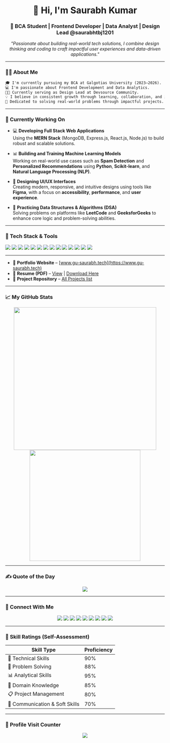 <h1 align="center">👋 Hi, I'm Saurabh Kumar</h1>
<h3 align="center">🚀 BCA Student | Frontend Developer | Data Analyst | Design Lead @saurabhtbj1201 </h3>

<p align="center">
  <i>"Passionate about building real-world tech solutions, I combine design thinking and coding to craft impactful user experiences and data-driven applications."</i>
</p>

---

### 🧑‍💻 About Me

```html
🎓 I'm currently pursuing my BCA at Galgotias University (2023–2026).  
💻 I'm passionate about Frontend Development and Data Analytics.  
👨‍💼 Currently serving as Design Lead at Devsource Community.  
💡 I believe in consistent growth through learning, collaboration, and innovation.  
🎯 Dedicated to solving real-world problems through impactful projects.
```

---

### 🚧 Currently Working On

- 💻 **Developing Full Stack Web Applications**  
  Using the **MERN Stack** (MongoDB, Express.js, React.js, Node.js) to build robust and scalable solutions.

- 📊 **Building and Training Machine Learning Models**  
  Working on real-world use cases such as **Spam Detection** and **Personalized Recommendations** using **Python**, **Scikit-learn**, and **Natural Language Processing (NLP)**.

- 🎨 **Designing UI/UX Interfaces**  
  Creating modern, responsive, and intuitive designs using tools like **Figma**, with a focus on **accessibility**, **performance**, and **user experience**.

- 🧠 **Practicing Data Structures & Algorithms (DSA)**  
  Solving problems on platforms like **LeetCode** and **GeeksforGeeks** to enhance core logic and problem-solving abilities.

---

### 🧰 Tech Stack & Tools

<p>
  <img src="https://img.shields.io/badge/java-%23ED8B00.svg?style=flat&logo=openjdk&logoColor=white"/>
  <img src="https://img.shields.io/badge/javascript-%23323330.svg?style=flat&logo=javascript&logoColor=%23F7DF1E"/>
  <img src="https://img.shields.io/badge/python-3670A0?style=flat&logo=python&logoColor=ffdd54"/>
  <img src="https://img.shields.io/badge/react-%2320232a.svg?style=flat&logo=react&logoColor=%2361DAFB"/>
  <img src="https://img.shields.io/badge/node.js-6DA55F?style=flat&logo=node.js&logoColor=white"/>
  <img src="https://img.shields.io/badge/mysql-4479A1.svg?style=flat&logo=mysql&logoColor=white"/>
  <img src="https://img.shields.io/badge/mongodb-%2347A248.svg?style=flat&logo=mongodb&logoColor=white"/>
  <img src="https://img.shields.io/badge/git-%23F05033.svg?style=flat&logo=git&logoColor=white"/>
  <img src="https://img.shields.io/badge/github-%23121011.svg?style=flat&logo=github&logoColor=white"/>
  <img src="https://img.shields.io/badge/pandas-%23150458.svg?style=flat&logo=pandas&logoColor=white"/>
  <img src="https://img.shields.io/badge/figma-%23F24E1E.svg?style=flat&logo=figma&logoColor=white"/>
  <img src="https://img.shields.io/badge/c++-%2300599C.svg?style=flat&logo=c%2B%2B&logoColor=white"/>
  <img src="https://img.shields.io/badge/aws-%23FF9900.svg?style=flat&logo=amazon-aws&logoColor=white"/>
  <img src="https://img.shields.io/badge/oracle-F80000?style=flat&logo=oracle&logoColor=white"/>
</p>

---
- 🧾 **Portfolio Website** – [www.gu-saurabh.tech](https://www.gu-saurabh.tech)  
- 📄 **Resume (PDF)** – [View](https://www.gu-saurabh.tech/assets/Documents/Resume.pdf)  |  [Download Here](https://www.gu-saurabh.tech/assets/Documents/Resume.pdf)  
- 📁 **Project Repository** – [All Projects list]([https://github.com/Saurabhtbj1201/projects])

---

### 📈 My GitHub Stats

<p align="center">
  <img src="https://github-readme-stats.vercel.app/api?username=Saurabhtbj1201&show_icons=true&theme=radical" width="450"/>
  <img src="https://github-readme-stats.vercel.app/api/top-langs/?username=Saurabhtbj1201&layout=compact&theme=radical" width="350"/>
</p>

---

### ✍️ Quote of the Day

<p align="center">
  <img src="https://quotes-github-readme.vercel.app/api?type=horizontal&theme=radical" />
</p>

---

### 🔗 Connect With Me

<p align="center">
  <a href="https://www.linkedin.com/in/Saurabhtbj1201/"><img src="https://img.shields.io/badge/LinkedIn-%230077B5.svg?logo=linkedin&logoColor=white"/></a>
  <a href="https://x.com/saurabhtbj1201"><img src="https://img.shields.io/badge/Twitter-%231DA1F2.svg?logo=Twitter&logoColor=white"/></a>
  <a href="https://www.instagram.com/saurabhtbj1201"><img src="https://img.shields.io/badge/Instagram-%23E4405F.svg?logo=Instagram&logoColor=white"/></a>
  <a href="https://www.facebook.com/Saurabhtbj1201"><img src="https://img.shields.io/badge/Facebook-%231877F2.svg?logo=Facebook&logoColor=white"/></a>
  <a href="https://www.quora.com/profile/Saurabh-Kumar-17241"><img src="https://img.shields.io/badge/Quora-%23B92B27.svg?logo=Quora&logoColor=white"/></a>
  <a href="https://saurabh-12.blogspot.com/"><img src="https://img.shields.io/badge/Blogger-%23FF5722.svg?logo=Blogger&logoColor=white"/></a>
  <a href="https://saurabh1201.medium.com/"><img src="https://img.shields.io/badge/Medium-%2312100E.svg?logo=Medium&logoColor=white"/></a>
  <a href="https://www.gu-saurabh.tech"><img src="https://img.shields.io/badge/Portfolio-%2300C4CC.svg?logo=Google-Chrome&logoColor=white"/></a>
  <a href="https://wa.me/919798024301"><img src="https://img.shields.io/badge/WhatsApp-25D366?style=flat&logo=whatsapp&logoColor=white"/></a>
</p>

---

### 🧠 Skill Ratings (Self-Assessment)

| Skill Type            | Proficiency |
|-----------------------|-------------|
| 🔧 Technical Skills    | 90%         |
| 🧩 Problem Solving     | 88%         |
| 📊 Analytical Skills   | 95%         |
| 🧠 Domain Knowledge    | 85%         |
| 📋 Project Management  | 80%         |
| 💬 Communication & Soft Skills | 70% |

---

### 🔢 Profile Visit Counter

<p align="center">
  <a href="https://visitcount.itsvg.in">
    <img src="https://visitcount.itsvg.in/api?id=Saurabhtbj1201&label=Profile%20Views&color=6&icon=0&pretty=true" />
  </a>
</p>

